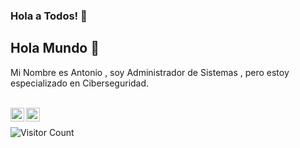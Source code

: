 ### Hola a Todos! 👋

## Hola Mundo 👋 
Mi Nombre es Antonio , soy Administrador de Sistemas , pero estoy especializado en Ciberseguridad.

<br/>

<a href="https://www.linkedin.com/in/antonio-gallego-lópez-14047b1bb">
<img align="left" alt="Antonio Linkedin" width="22px" src="https://icongr.am/fontawesome/linkedin.svg?size=128&color=70c8ff" />
</a>
<a href="https://www.youtube.com/channel/UCtQZyAY6FQhPU4SFJU3vs5Q">
<img align="left" alt="Heimdall-Eye YouTube" width="22px" src="https://icongr.am/fontawesome/youtube.svg?size=128&color=70c8ff" />
</a>

<br />

![Visitor Count](https://profile-counter.glitch.me/{Guarina0x0}/count.svg)



